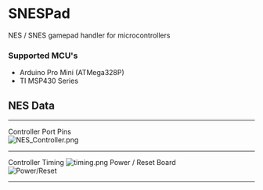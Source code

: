 # SNESPad
NES / SNES gamepad handler for microcontrollers

### Supported MCU's
* Arduino Pro Mini (ATMega328P)
* TI MSP430 Series


## NES Data
***
Controller Port Pins  
![NES_Controller.png](https://bitbucket.org/repo/XGkzXn/images/3787885753-NES_Controller.png)
***
Controller Timing
![timing.png](https://bitbucket.org/repo/XGkzXn/images/1481977841-timing.png)
Power / Reset Board  
![Power/Reset](https://bitbucket.org/jmstover/snespad/downloads/nes-power_reset_button.svg)
***
